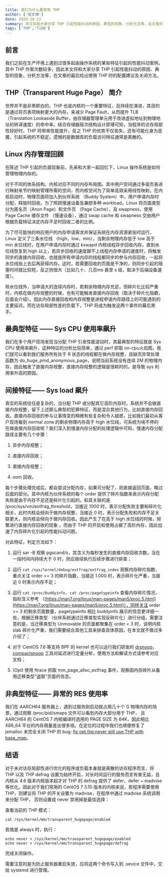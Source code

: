 ```yaml
---
title: 我们为什么要禁用 THP
author: ['张文博']
date: 2020-10-22
summary: 本文将和大家分享 THP 引起性能抖动的原因、典型的现象，分析方法等，在文章的最后给出使用 THP 时的配置建议及关闭方法。
tags: ['THP','TiDB']
---
```


## 前言

我们之前在生产环境上遇到过很多起由操作系统的某些特征引起的性能抖动案例，其中 THP 作案次数较多，因此本文将和大家分享 THP 引起性能抖动的原因、典型的现象，分析方法等，在文章的最后给出使用 THP 时的配置建议及关闭方法。

## THP（Transparent Huge Page） 简介

世界并不是非黑即白的，THP 也是内核的一个重要特征，且持续在演进，其目的是通过将页表项映射更大的内存，来减少 Page Fault，从而提升 TLB （Translation Lookaside Buffer，由存储器管理单元用于改进虚拟地址到物理地址的转译速度）的命中率。结合存储器层次结构设计原理可知，当程序的访存局部性较好时，THP 将带来性能提升，反之 THP 的优势不仅丧失，还有可能化身为恶魔，引起系统的不稳定。遗憾的是数据库的负载访问特征通常是离散的。

## Linux 内存管理回顾

在陈述 THP 引起的负面现象前，先来和大家一起回忆下，Linux 操作系统是如何管理物理内存的。

对于不同的体系结构，内核对应不同的内存布局图。其中用户空间通过多级页表进行映射来节约映射管理所需的空间，而内核空间为了简单高效采用线性映射。在内核启动时，物理页面将加入到伙伴系统 （Buddy System）中，用户申请内存时分配，释放时回收。为了照顾慢速设备及兼顾多种 workload，Linux 将页面类型分为匿名页（Anon Page）和文件页 （Page Cache），及 swapness，使用 Page Cache 缓存文件 （慢速设备），通过 swap cache 和 swapness 交由用户根据负载特征决定内存不足时回收二者的比例。

为了尽可能快的响应用户的内存申请需求并保证系统在内存资源紧张时运行，Linux 定义了三条水位线 （high，low，min），当剩余物理内存低于 low 高于 min 水位线时，在用户申请内存时通过 kswapd 内核线程异步回收内存，直到水位线恢复到 high 以上，若异步回收的速度跟不上线程内存申请的速度时，将触发同步的直接内存回收，也就是所有申请内存的线程都同步的参与内存回收，一起将水位线抬上去后再获得内存。这时，若需要回收的页面是干净的，则同步引起的阻塞时间就比较短，反之则很大（比如几十、几百ms 甚至 s 级，取决于后端设备速度）。

除水位线外，当申请大的连续内存时，若剩余物理内存充足，但碎片化比较严重时，内核在做内存规整的时候，也有可能触发直接内存回收（取决于碎片化指数，后面会介绍）。因此内存直接回收和内存规整是进程申请内存路径上的可能遇到的主要延迟。而在访存局部性差的负载下，THP 将成为触发这两个事件的幕后黑手。

## 最典型特征 —— Sys CPU 使用率飙升

我们在多个用户现场发现当分配 THP 引发性能波动时，其最典型的特征就是 Sys CPU 使用率飙升，这种特征的分析比较简单，通过 perf 抓取 on-cpu火焰图，我们就可以看到我们服务所有处于 R 状态的线程都在做内存规整，且缺页异常处理函数为 do_huge_pmd_anonymous_page，说明当前系统没有连续 2M 的物理内存，因此触发了直接内存规整，直接内存规整的逻辑是很耗时的，是导致 sys 利用率升高的原因。

## 间接特征—— Sys load 飙升

真实的系统往往是复杂的，当分配 THP 或分配其它高阶内存时，系统并不会做直接内存规整，留下上述那么典型的犯罪特征，而是混合其他行为，比如直接内存回收。直接内存回收的参与让事情变的稍微有些复杂和令人疑惑，比如我们最初从客户现场看到 normal zone 的剩余物理内存高于 high 水位线，可系统为啥不停的在做直接内存回收呢？我们深入到慢速内存分配的处理逻辑中可知，慢速内存分配路径主要有几个步骤：

1. 异步内存规整；

2. 直接内存回收；

3. 直接内存规整；

4. oom 回收。

每个步骤处理完成后，都会尝试分配内存，如果可分配了，则直接返回页面，略过后面的部分。其中内核为伙伴系统的每个 order 提供了碎片指数来表示内存分配失败是由于内存不足还是碎片化引起的。和其关联的是 /proc/sys/vm/extfrag_threshold，当接近 1000 时，表示分配失败主要和碎片化相关，此时内核会倾向于做内存规整，当接近 0 时，表示分配失败和内存不足关联更大，则内核会倾向于做内存回收。因此产生了在高于 high 水位线的时候，频繁进行直接内存回收的现象 。而由于 THP 的开启和使用占据了高阶内存，因此加速了内存碎片化引起的性能抖动问题。

对此特征，判定方法如下：

1. 运行 sar -B 观察 pgscand/s，其含义为每秒发生的直接内存回收次数，当在一段时间内持续大于 0 时，则应继续执行后续步骤进行排查；

2. 运行 `cat /sys/lernel/debug/extfrag/extfrag_index` 观察内存碎片指数，重点关注 order >= 3 的碎片指数，当接近 1.000 时，表示碎片化严重，当接近 0 时表示内存不足；

3. 运行 `cat /proc/buddyinfo, cat /proc/pagetypeinfo` 查看内存碎片情况， 指标含义参考 （[https://man7.org/linux/man-pages/man5/proc.5.html](https://man7.org/linux/man-pages/man5/proc.5.html)），同样关注 order >= 3 的剩余页面数量，pagetypeinfo 相比 buddyinfo 展示的信息更详细一些，根据迁移类型 （伙伴系统通过迁移类型实现反碎片化）进行分组，需要注意的是，当迁移类型为 Unmovable 的页面都聚集在 order < 3 时，说明内核 slab 碎片化严重，我们需要结合其他工具来排查具体原因，在本文就不做过多介绍了；

4. 对于 CentOS 7.6 等支持 BPF 的 kernel 也可以运行我们研发的 [drsnoop](https://github.com/iovisor/bcc/blob/master/tools/drsnoop_example.txt)，[compactsnoop](https://github.com/iovisor/bcc/blob/master/tools/compactsnoop_example.txt) 工具对延迟进行定量分析，使用方法和解读方式请参考对应文档；

5. (Opt) 使用 ftrace 抓取 mm_page_alloc_extfrag  事件，观察因内存碎片从备用迁移类型“盗取”页面的信息。

## 非典型特征—— 异常的 RES 使用率

我们在 AARCH64 服务器上，遇到过服务刚启动就占用几十个 G 物理内存的场景，通过观察 /proc/pid/smaps 文件可以看到内存大部分用于 THP， 且 AARCH64 的 CentOS 7 内核编译时选用的 PAGE SIZE 为 64K，因此相比 X86_64 平台的内存用量差出很多倍。在定位的过程中我们也顺便修复了 jemalloc 未完全关闭 THP 的 bug: [fix opt.thp:never still use THP with base_map](https://github.com/jemalloc/jemalloc/pull/1704)。

## 结语

对于未对访存局部性进行优化的程序或负载本身就是离散的访存程序而言，将 THP 以及 THP defrag 设置为始终开启，对长时间运行的服务而言有害无益，且内核从 4.6 版本内核版本起才对 THP 的 defrag 提供了 defer，defer + madvise 等优化。因此对于我们常用的 CentOS 7 3.10 版本的内核来说，若程序需要使用 THP，则建议将 THP 的开关设置为 madvise，在程序中通过 madvise 系统调用来分配 THP， 否则设置成 never 禁用掉是最佳选择：

查看当前的 THP 模式：

```
cat /sys/kernel/mm/transparent_hugepage/enabled
```

若值是 always 时，执行：

```
echo never > /sys/kernel/mm/transparent_hugepage/enabled
echo never > /sys/kernel/mm/transparent_hugepage/defrag
```

完成关闭操作。

需要注意的是为防止服务器重启失效，应将这两个命令写入到 .sevice 文件中，交给 systemd 进行管理。
